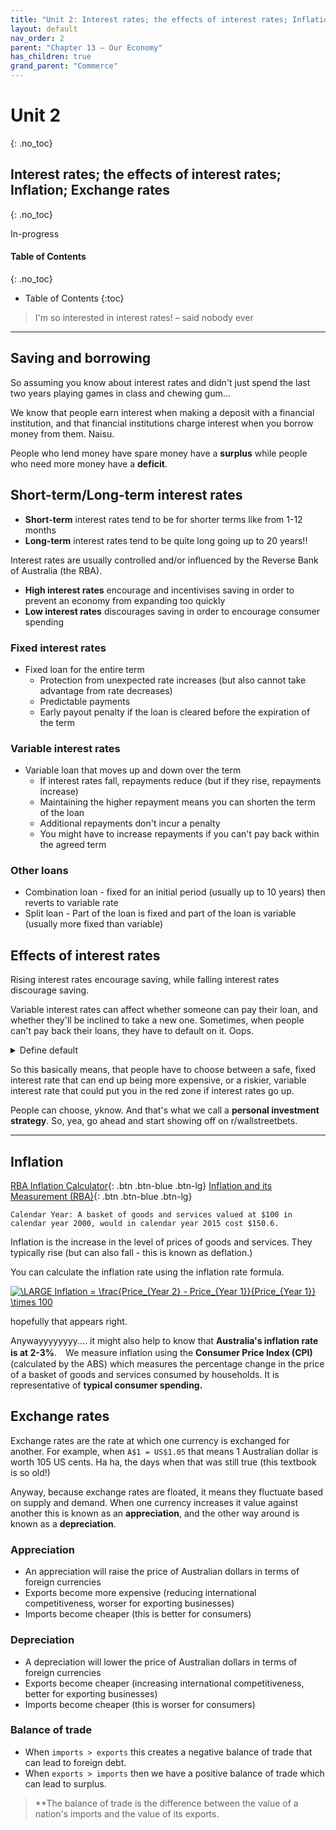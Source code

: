 ```yaml
---
title: "Unit 2: Interest rates; the effects of interest rates; Inflation; Exchange rates"
layout: default
nav_order: 2
parent: "Chapter 13 – Our Economy"
has_children: true
grand_parent: "Commerce"
---
```


# Unit 2
{: .no_toc}
## Interest rates; the effects of interest rates; Inflation; Exchange rates
{: .no_toc}

<label class="label label-blue">In-progress</label>

#### Table of Contents
{: .no_toc}

* Table of Contents
{:toc}

> I'm so interested in interest rates!
– said nobody ever

***

## Saving and borrowing

So assuming you know about interest rates and didn't just spend the last two years playing games in class and chewing gum...

We know that people earn interest when making a deposit with a financial institution, and that financial institutions charge interest when you borrow money from them. Naisu.

People who lend money have spare money have a **surplus** while people who need more money have a **deficit**.

## Short-term/Long-term interest rates

- **Short-term** interest rates tend to be for shorter terms like from 1-12 months
- **Long-term** interest rates tend to be quite long going up to 20 years!!

Interest rates are usually controlled and/or influenced by the Reverse Bank of Australia (the RBA).

- **High interest rates** encourage and incentivises saving in order to prevent an economy from expanding too quickly
- **Low interest rates** discourages saving in order to encourage consumer spending

### Fixed interest rates

- Fixed loan for the entire term
    - Protection from unexpected rate increases (but also cannot take advantage from rate decreases)
    - Predictable payments
    - Early payout penalty if the loan is cleared before the expiration of the term

### Variable interest rates

- Variable loan that moves up and down over the term
    - If interest rates fall, repayments reduce (but if they rise, repayments increase)
    - Maintaining the higher repayment means you can shorten the term of the loan
    - Additional repayments don't incur a penalty
    - You might have to increase repayments if you can't pay back within the agreed term

### Other loans
- Combination loan - fixed for an initial period (usually up to 10 years) then reverts to variable rate
- Split loan - Part of the loan is fixed and part of the loan is variable (usually more fixed than variable)

## Effects of interest rates

Rising interest rates encourage saving, while falling interest rates discourage saving.

Variable interest rates can affect whether someone can pay their loan, and whether they'll be inclined to take a new one. Sometimes, when people can't pay back their loans, they have to default on it. Oops.

<details>
<summary>Define default</summary>
The inability to repay borrowed money.
</details>

So this basically means, that people have to choose between a safe, fixed interest rate that can end up being more expensive, or a riskier, variable interest rate that could put you in the red zone if interest rates go up.

People can choose, yknow. And that's what we call a **personal investment strategy**. So, yea, go ahead and start showing off on r/wallstreetbets.

***

## Inflation

[RBA Inflation Calculator](https://www.rba.gov.au/calculator/){: .btn .btn-blue .btn-lg}
[Inflation and its Measurement (RBA)](https://www.rba.gov.au/education/resources/explainers/inflation-and-its-measurement.html){: .btn .btn-blue .btn-lg}

```
Calendar Year: A basket of goods and services valued at $100 in calendar year 2000, would in calendar year 2015 cost $150.6.
```

Inflation is the increase in the level of prices of goods and services. They typically rise (but can also fall - this is known as deflation.)

You can calculate the inflation rate using the inflation rate formula.

<a href="https://www.codecogs.com/eqnedit.php?latex=\bg_white&space;\fn_cs&space;\LARGE&space;Inflation&space;=&space;\frac{Price_{Year&space;2}&space;-&space;Price_{Year&space;1}}{Price_{Year&space;1}}&space;\times&space;100" target="_blank"><img src="https://latex.codecogs.com/png.latex?\bg_white&space;\fn_cs&space;\LARGE&space;Inflation&space;=&space;\frac{Price_{Year&space;2}&space;-&space;Price_{Year&space;1}}{Price_{Year&space;1}}&space;\times&space;100" title="\LARGE Inflation = \frac{Price_{Year 2} - Price_{Year 1}}{Price_{Year 1}} \times 100" /></a>

hopefully that appears right.

Anywayyyyyyyy.... it might also help to know that **Australia's inflation rate is at 2-3%**.　We measure inflation using the **Consumer Price Index (CPI)** (calculated by the ABS) which measures the percentage change in the price of a basket of goods and services consumed by households. It is representative of **typical consumer spending.**

## Exchange rates

Exchange rates are the rate at which one currency is exchanged for another. For example, when `A$1 = US$1.05` that means 1 Australian dollar is worth 105 US cents. Ha ha, the days when that was still true (this textbook is so old!)

Anyway, because exchange rates are floated, it means they fluctuate based on supply and demand. When one currency increases it value against another this is known as an **appreciation**, and the other way around is known as a **depreciation**.

### Appreciation
- An appreciation will raise the price of Australian dollars in terms of foreign currencies
- Exports become more expensive (reducing international competitiveness, worser for exporting businesses)
- Imports become cheaper (this is better for consumers)

### Depreciation
- A depreciation will lower the price of Australian dollars in terms of foreign currencies
- Exports become cheaper (increasing international competitiveness, better for exporting businesses)
- Imports become cheaper (this is worser for consumers)

### Balance of trade
- When `imports > exports` this creates a negative balance of trade that can lead to foreign debt.
- When `exports > imports` then we have a positive balance of trade which can lead to surplus.

> **The balance of trade is the difference between the value of a nation's imports and the value of its exports.